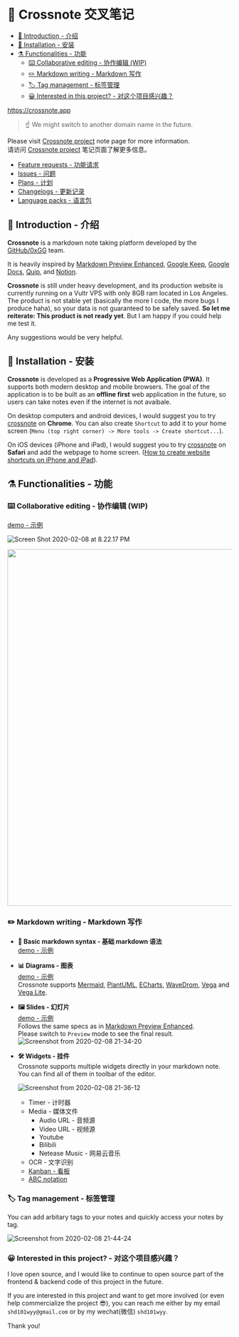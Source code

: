 # 📝 Crossnote 交叉笔记

<!-- @import "[TOC]" {cmd="toc" depthFrom=2 depthTo=6 orderedList=false} -->

<!-- code_chunk_output -->

- [🔭 Introduction - 介绍](#introduction-介绍)
- [💾 Installation - 安装](#installation-安装)
- [⚗️ Functionalities - 功能](#️-functionalities-功能)
  - [⌨️ Collaborative editing - 协作编辑 (WIP)](#️-collaborative-editing-协作编辑-wip)
  - [✏️ Markdown writing - Markdown 写作](#️-markdown-writing-markdown-写作)
  - [🏷️ Tag management - 标签管理](#️-tag-management-标签管理)
  - [😀 Interested in this project? - 对这个项目感兴趣？](#interested-in-this-project-对这个项目感兴趣)

<!-- /code_chunk_output -->

https://crossnote.app

> ☝️ We might switch to another domain name in the future.

Please visit [Crossnote project](https://crossnote.app/note/5bba7c9b-fd45-455b-8309-03d3d568adf6) note page for more information.  
请访问 [Crossnote project](https://crossnote.app/note/5bba7c9b-fd45-455b-8309-03d3d568adf6) 笔记页面了解更多信息。

- [Feature requests - 功能请求](https://crossnote.app/note/1176fe53-4e81-4dd5-9ca4-beee1400a3a6)
- [Issues - 问题](https://crossnote.app/note/2f7ec1f5-539e-4b89-a4a5-809701ff777c)
- [Plans - 计划](https://crossnote.app/note/1a322618-ed75-46ea-bff1-8864c195f111)
- [Changelogs - 更新记录](https://crossnote.app/note/3771a0ac-0ec1-4353-a807-4c9cd173ccd5)
- [Language packs - 语言包](https://crossnote.app/note/b34ef09e-1212-47d6-a9b9-ad1928ac3de3)

## 🔭 Introduction - 介绍

**Crossnote** is a markdown note taking platform developed by the [GitHub/0xGG](https://github.com/0xGG) team.

It is heavily inspired by [Markdown Preview Enhanced](https://github.com/shd101wyy/markdown-preview-enhanced), [Google Keep](https://keep.google.com), [Google Docs](https://docs.google.com), [Quip](https://quip.com), and [Notion](https://www.notion.so).

**Crossnote** is still under heavy development, and its production website is currently running on a Vultr VPS with only 8GB ram located in Los Angeles. The product is not stable yet (basically the more I code, the more bugs I produce haha), so your data is not guaranteed to be safely saved. **So let me reiterate: This product is not ready yet**. But I am happy if you could help me test it.

Any suggestions would be very helpful.

## 💾 Installation - 安装

**Crossnote** is developed as a **Progressive Web Application (PWA)**. It supports both modern desktop and mobile browsers. The goal of the application is to be built as an **offline first** web application in the future, so users can take notes even if the internet is not avaibale.

On desktop computers and android devices, I would suggest you to try [crossnote](https://crossnote.app) on **Chrome**. You can also create `Shortcut` to add it to your home screen (`Menu (top right corner) -> More tools -> Create shortcut...`).

On iOS devices (iPhone and iPad), I would suggest you to try [crossnote](https://crossnote.app) on **Safari** and add the webpage to home screen. ([How to create website shortcuts on iPhone and iPad](https://www.igeeksblog.com/how-to-create-website-shortcuts-on-iphone-ipad/)).

## ⚗️ Functionalities - 功能

### ⌨️ Collaborative editing - 协作编辑 (WIP)

[demo - 示例](https://crossnote.app/editor/8b2c2eee-c566-4601-8691-702cb34bc2bc?noteKey=222d939e-d803-473a-acd4-baddb5057c2c)

![Screen Shot 2020-02-08 at 8.22.17 PM](https://i.loli.net/2020/02/08/B79a3t4HXqMgDRe.png)

<img src="https://i.loli.net/2020/02/08/lxiTIkVStvrLM7Q.jpg" height="800">

### ✏️ Markdown writing - Markdown 写作

- **📝 Basic markdown syntax - 基础 markdown 语法**  
  [demo - 示例](https://crossnote.app/demo_editor/2f541826-923b-4215-b553-c3fbdd13e4d7)

- **📊 Diagrams - 图表**  
  [demo - 示例](https://crossnote.app/demo_editor/3f354ebf-2307-4eac-8a71-f9c47a7fe6d6)  
  Crossnote supports [Mermaid](https://github.com/mermaid-js/mermaid), [PlantUML](https://plantuml.com/), [ECharts](https://echarts.apache.org/en/index.html), [WaveDrom](https://wavedrom.com/), [Vega](https://vega.github.io/vega/) and [Vega Lite](https://vega.github.io/vega-lite/).

- **🖼 Slides - 幻灯片**  
  [demo - 示例](https://crossnote.app/demo_editor/858bcb05-35ef-4ee4-a75a-4f6357dd76d0)  
  Follows the same specs as in [Markdown Preview Enhanced](https://shd101wyy.github.io/markdown-preview-enhanced/#/presentation).  
  Please switch to `Preview` mode to see the final result.  
  ![Screenshot from 2020-02-08 21-34-20](https://i.loli.net/2020/02/08/iOfFhQRESubYcn2.png)

- **🛠 Widgets - 挂件**  
  Crossnote supports multiple widgets directly in your markdown note. You can find all of them in toolbar of the editor.

  ![Screenshot from 2020-02-08 21-36-12](https://i.loli.net/2020/02/08/tiM1BZOaKcCqSmd.png)

  - Timer - 计时器
  - Media - 媒体文件
    - Audio URL - 音频源
    - Video URL - 视频源
    * Youtube
    * Bilibili
    - Netease Music - 网易云音乐
  - OCR - 文字识别
  - [Kanban - 看板](https://crossnote.app/demo_editor/eb8bbe34-327a-4956-ab95-594eb176af6f)
  - [ABC notation](https://crossnote.app/demo_editor/3cb874a8-1369-4c6c-8aed-7ec97e028f49)

### 🏷️ Tag management - 标签管理

You can add arbitary tags to your notes and quickly access your notes by tag.

![Screenshot from 2020-02-08 21-44-24](https://i.loli.net/2020/02/08/Vzwo6phEvuiNmje.png)

### 😀 Interested in this project? - 对这个项目感兴趣？

I love open source, and I would like to continue to open source part of the frontend & backend code of this project in the future.

If you are interested in this project and want to get more involved (or even help commercialize the project 😎), you can reach me either by my email `shd101wyy@gmail.com` or by my wechat(微信) `shd101wyy`.

Thank you!
